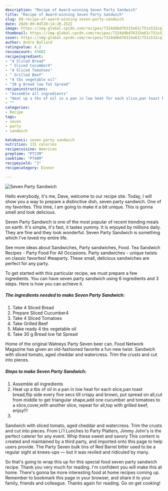 ```yaml
---
description: "Recipe of Award-winning Seven Party Sandwich"
title: "Recipe of Award-winning Seven Party Sandwich"
slug: 89-recipe-of-award-winning-seven-party-sandwich
date: 2020-09-04T20:14:20.252Z
image: https://img-global.cpcdn.com/recipes/7324ddbd76315e63/751x532cq70/seven-party-sandwich-recipe-main-photo.jpg
thumbnail: https://img-global.cpcdn.com/recipes/7324ddbd76315e63/751x532cq70/seven-party-sandwich-recipe-main-photo.jpg
cover: https://img-global.cpcdn.com/recipes/7324ddbd76315e63/751x532cq70/seven-party-sandwich-recipe-main-photo.jpg
author: Andre Ballard
ratingvalue: 4.2
reviewcount: 45682
recipeingredient:
- "4 Sliced Bread"
- " Sliced Cucumber4"
- "4 Sliced Tomatoes"
- " Grilled Beef"
- "4 tbs vegetable oil"
- "30 g Bread low fat Spread"
recipeinstructions:
- "Assemble all ingredients"
- "Heat up a tbs of oil in a pan in low heat for each slice,pan toast bread,flip side every five secs till crispy and brown, put spread on all,cut from middle to get triangular shape,add one cucumber and tomatoes to a slice,cover,with another slice, repeat for all,top with grilled beef, enjoy!!!"
- ""
categories:
- Recipe
tags:
- seven
- party
- sandwich

katakunci: seven party sandwich 
nutrition: 131 calories
recipecuisine: American
preptime: "PT23M"
cooktime: "PT40M"
recipeyield: "3"
recipecategory: Dinner

---
```



![Seven Party Sandwich](https://img-global.cpcdn.com/recipes/7324ddbd76315e63/751x532cq70/seven-party-sandwich-recipe-main-photo.jpg)

Hello everybody, it's me, Dave, welcome to our recipe site. Today, I will show you a way to prepare a distinctive dish, seven party sandwich. One of my favorites. This time, I am going to make it a bit unique. This is gonna smell and look delicious.

Seven Party Sandwich is one of the most popular of recent trending meals on earth. It's simple, it's fast, it tastes yummy. It is enjoyed by millions daily. They are fine and they look wonderful. Seven Party Sandwich is something which I've loved my entire life.

See more ideas about Sandwiches, Party sandwiches, Food. Tea Sandwich Recipes - Party Food For All Occasions. Party sandwiches - unique twists on classic favorites! #teaparty. These small, delicious sandwiches are perfect for any party.


To get started with this particular recipe, we must prepare a few ingredients. You can have seven party sandwich using 6 ingredients and 3 steps. Here is how you can achieve it.

<!--inarticleads1-->

##### The ingredients needed to make Seven Party Sandwich:

1. Take 4 Sliced Bread
1. Prepare  Sliced Cucumber4
1. Take 4 Sliced Tomatoes
1. Take  Grilled Beef
1. Make ready 4 tbs vegetable oil
1. Take 30 g Bread low fat Spread


Home of the original Watneys Party Seven beer can. Food Network Magazine has given an old-fashioned favorite a fun new twist. Sandwich with sliced tomato, aged cheddar and watercress. Trim the crusts and cut into pieces. 

<!--inarticleads2-->

##### Steps to make Seven Party Sandwich:

1. Assemble all ingredients
1. Heat up a tbs of oil in a pan in low heat for each slice,pan toast bread,flip side every five secs till crispy and brown, put spread on all,cut from middle to get triangular shape,add one cucumber and tomatoes to a slice,cover,with another slice, repeat for all,top with grilled beef, enjoy!!!
1. 


Sandwich with sliced tomato, aged cheddar and watercress. Trim the crusts and cut into pieces. From Li&#39;l Lunches to Party Platters, Jimmy John&#39;s is the perfect caterer for any event. Whip these sweet and savory This content is created and maintained by a third party, and imported onto this page to help users provide. The Party Seven bulk tins of Red Barrel bitter used to be a regular sight at knees-ups — but it was reviled and ridiculed by many. 

So that's going to wrap this up for this special food seven party sandwich recipe. Thank you very much for reading. I'm confident you will make this at home. There's gonna be more interesting food at home recipes coming up. Remember to bookmark this page in your browser, and share it to your family, friends and colleague. Thanks again for reading. Go on get cooking!
